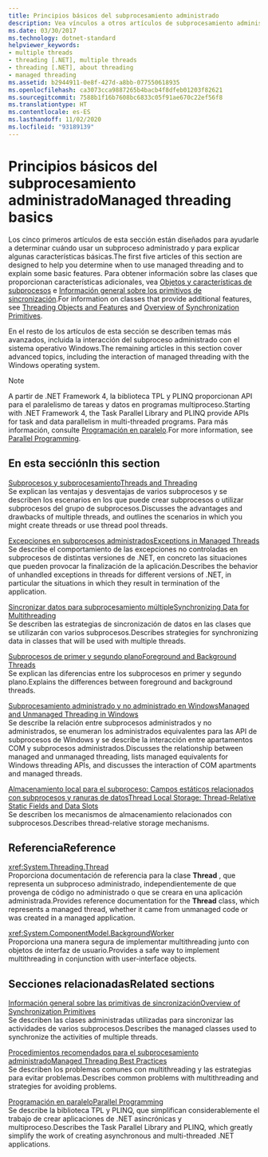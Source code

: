 ```yaml
---
title: Principios básicos del subprocesamiento administrado
description: Vea vínculos a otros artículos de subprocesamiento administrado, que tratan temas tales como las excepciones, la sincronización de datos, los subprocesos en primer plano y en segundo plano, el almacenamiento local, etc.
ms.date: 03/30/2017
ms.technology: dotnet-standard
helpviewer_keywords:
- multiple threads
- threading [.NET], multiple threads
- threading [.NET], about threading
- managed threading
ms.assetid: b2944911-0e8f-427d-a8bb-077550618935
ms.openlocfilehash: ca3073cca9887265b4bacb4f8dfeb01203f82621
ms.sourcegitcommit: 7588b1f16b7608bc6833c05f91ae670c22ef56f8
ms.translationtype: HT
ms.contentlocale: es-ES
ms.lasthandoff: 11/02/2020
ms.locfileid: "93189139"
---
```

# <a name="managed-threading-basics"></a><span data-ttu-id="d4d42-103">Principios básicos del subprocesamiento administrado</span><span class="sxs-lookup"><span data-stu-id="d4d42-103">Managed threading basics</span></span>

<span data-ttu-id="d4d42-104">Los cinco primeros artículos de esta sección están diseñados para ayudarle a determinar cuándo usar un subproceso administrado y para explicar algunas características básicas.</span><span class="sxs-lookup"><span data-stu-id="d4d42-104">The first five articles of this section are designed to help you determine when to use managed threading and to explain some basic features.</span></span> <span data-ttu-id="d4d42-105">Para obtener información sobre las clases que proporcionan características adicionales, vea [Objetos y características de subprocesos](threading-objects-and-features.md) e [Información general sobre los primitivos de sincronización](overview-of-synchronization-primitives.md).</span><span class="sxs-lookup"><span data-stu-id="d4d42-105">For information on classes that provide additional features, see [Threading Objects and Features](threading-objects-and-features.md) and [Overview of Synchronization Primitives](overview-of-synchronization-primitives.md).</span></span>  
  
 <span data-ttu-id="d4d42-106">En el resto de los artículos de esta sección se describen temas más avanzados, incluida la interacción del subproceso administrado con el sistema operativo Windows.</span><span class="sxs-lookup"><span data-stu-id="d4d42-106">The remaining articles in this section cover advanced topics, including the interaction of managed threading with the Windows operating system.</span></span>  
  
> [!NOTE]
> <span data-ttu-id="d4d42-107">A partir de .NET Framework 4, la biblioteca TPL y PLINQ proporcionan API para el paralelismo de tareas y datos en programas multiproceso.</span><span class="sxs-lookup"><span data-stu-id="d4d42-107">Starting with .NET Framework 4, the Task Parallel Library and PLINQ provide APIs for task and data parallelism in multi-threaded programs.</span></span> <span data-ttu-id="d4d42-108">Para más información, consulte [Programación en paralelo](../parallel-programming/index.md).</span><span class="sxs-lookup"><span data-stu-id="d4d42-108">For more information, see [Parallel Programming](../parallel-programming/index.md).</span></span>  
  
## <a name="in-this-section"></a><span data-ttu-id="d4d42-109">En esta sección</span><span class="sxs-lookup"><span data-stu-id="d4d42-109">In this section</span></span>

 [<span data-ttu-id="d4d42-110">Subprocesos y subprocesamiento</span><span class="sxs-lookup"><span data-stu-id="d4d42-110">Threads and Threading</span></span>](threads-and-threading.md)  
 <span data-ttu-id="d4d42-111">Se explican las ventajas y desventajas de varios subprocesos y se describen los escenarios en los que puede crear subprocesos o utilizar subprocesos del grupo de subprocesos.</span><span class="sxs-lookup"><span data-stu-id="d4d42-111">Discusses the advantages and drawbacks of multiple threads, and outlines the scenarios in which you might create threads or use thread pool threads.</span></span>  
  
 [<span data-ttu-id="d4d42-112">Excepciones en subprocesos administrados</span><span class="sxs-lookup"><span data-stu-id="d4d42-112">Exceptions in Managed Threads</span></span>](exceptions-in-managed-threads.md)  
 <span data-ttu-id="d4d42-113">Se describe el comportamiento de las excepciones no controladas en subprocesos de distintas versiones de .NET, en concreto las situaciones que pueden provocar la finalización de la aplicación.</span><span class="sxs-lookup"><span data-stu-id="d4d42-113">Describes the behavior of unhandled exceptions in threads for different versions of .NET, in particular the situations in which they result in termination of the application.</span></span>  
  
 [<span data-ttu-id="d4d42-114">Sincronizar datos para subprocesamiento múltiple</span><span class="sxs-lookup"><span data-stu-id="d4d42-114">Synchronizing Data for Multithreading</span></span>](synchronizing-data-for-multithreading.md)  
 <span data-ttu-id="d4d42-115">Se describen las estrategias de sincronización de datos en las clases que se utilizarán con varios subprocesos.</span><span class="sxs-lookup"><span data-stu-id="d4d42-115">Describes strategies for synchronizing data in classes that will be used with multiple threads.</span></span>  
  
 [<span data-ttu-id="d4d42-116">Subprocesos de primer y segundo plano</span><span class="sxs-lookup"><span data-stu-id="d4d42-116">Foreground and Background Threads</span></span>](foreground-and-background-threads.md)  
 <span data-ttu-id="d4d42-117">Se explican las diferencias entre los subprocesos en primer y segundo plano.</span><span class="sxs-lookup"><span data-stu-id="d4d42-117">Explains the differences between foreground and background threads.</span></span>  
  
 [<span data-ttu-id="d4d42-118">Subprocesamiento administrado y no administrado en Windows</span><span class="sxs-lookup"><span data-stu-id="d4d42-118">Managed and Unmanaged Threading in Windows</span></span>](managed-and-unmanaged-threading-in-windows.md)  
 <span data-ttu-id="d4d42-119">Se describe la relación entre subprocesos administrados y no administrados, se enumeran los administrados equivalentes para las API de subprocesos de Windows y se describe la interacción entre apartamentos COM y subprocesos administrados.</span><span class="sxs-lookup"><span data-stu-id="d4d42-119">Discusses the relationship between managed and unmanaged threading, lists managed equivalents for Windows threading APIs, and discusses the interaction of COM apartments and managed threads.</span></span>  
  
 [<span data-ttu-id="d4d42-120">Almacenamiento local para el subproceso: Campos estáticos relacionados con subprocesos y ranuras de datos</span><span class="sxs-lookup"><span data-stu-id="d4d42-120">Thread Local Storage: Thread-Relative Static Fields and Data Slots</span></span>](thread-local-storage-thread-relative-static-fields-and-data-slots.md)  
 <span data-ttu-id="d4d42-121">Se describen los mecanismos de almacenamiento relacionados con subprocesos.</span><span class="sxs-lookup"><span data-stu-id="d4d42-121">Describes thread-relative storage mechanisms.</span></span>  
  
## <a name="reference"></a><span data-ttu-id="d4d42-122">Referencia</span><span class="sxs-lookup"><span data-stu-id="d4d42-122">Reference</span></span>

 <xref:System.Threading.Thread>  
 <span data-ttu-id="d4d42-123">Proporciona documentación de referencia para la clase **Thread** , que representa un subproceso administrado, independientemente de que provenga de código no administrado o que se creara en una aplicación administrada.</span><span class="sxs-lookup"><span data-stu-id="d4d42-123">Provides reference documentation for the **Thread** class, which represents a managed thread, whether it came from unmanaged code or was created in a managed application.</span></span>  
  
 <xref:System.ComponentModel.BackgroundWorker>  
 <span data-ttu-id="d4d42-124">Proporciona una manera segura de implementar multithreading junto con objetos de interfaz de usuario.</span><span class="sxs-lookup"><span data-stu-id="d4d42-124">Provides a safe way to implement multithreading in conjunction with user-interface objects.</span></span>  
  
## <a name="related-sections"></a><span data-ttu-id="d4d42-125">Secciones relacionadas</span><span class="sxs-lookup"><span data-stu-id="d4d42-125">Related sections</span></span>

 [<span data-ttu-id="d4d42-126">Información general sobre las primitivas de sincronización</span><span class="sxs-lookup"><span data-stu-id="d4d42-126">Overview of Synchronization Primitives</span></span>](overview-of-synchronization-primitives.md)  
 <span data-ttu-id="d4d42-127">Se describen las clases administradas utilizadas para sincronizar las actividades de varios subprocesos.</span><span class="sxs-lookup"><span data-stu-id="d4d42-127">Describes the managed classes used to synchronize the activities of multiple threads.</span></span>  
  
 [<span data-ttu-id="d4d42-128">Procedimientos recomendados para el subprocesamiento administrado</span><span class="sxs-lookup"><span data-stu-id="d4d42-128">Managed Threading Best Practices</span></span>](managed-threading-best-practices.md)  
 <span data-ttu-id="d4d42-129">Se describen los problemas comunes con multithreading y las estrategias para evitar problemas.</span><span class="sxs-lookup"><span data-stu-id="d4d42-129">Describes common problems with multithreading and strategies for avoiding problems.</span></span>  
  
 [<span data-ttu-id="d4d42-130">Programación en paralelo</span><span class="sxs-lookup"><span data-stu-id="d4d42-130">Parallel Programming</span></span>](../parallel-programming/index.md)  
 <span data-ttu-id="d4d42-131">Se describe la biblioteca TPL y PLINQ, que simplifican considerablemente el trabajo de crear aplicaciones de .NET asincrónicas y multiproceso.</span><span class="sxs-lookup"><span data-stu-id="d4d42-131">Describes the Task Parallel Library and PLINQ, which greatly simplify the work of creating asynchronous and multi-threaded .NET applications.</span></span>
